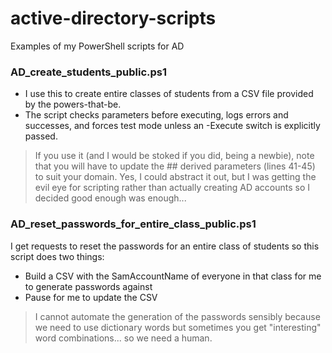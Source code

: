 # active-directory-scripts
Examples of my PowerShell scripts for AD

### AD_create_students_public.ps1
* I use this to create entire classes of students from a CSV file provided by the powers-that-be.
* The script checks parameters before executing, logs errors and successes, and forces test mode unless an -Execute switch is explicitly passed.

>If you use it (and I would be stoked if you did, being a newbie), note that you will have to update the ## derived parameters (lines 41-45) to suit your domain. Yes, I could abstract it out, but I was getting the evil eye for scripting rather than actually creating AD accounts so I decided good enough was enough...

### AD_reset_passwords_for_entire_class_public.ps1
I get requests to reset the passwords for an entire class of students so this script does two things:
* Build a CSV with the SamAccountName of everyone in that class for me to generate passwords against
* Pause for me to update the CSV

> I cannot automate the generation of the passwords sensibly because we need to use dictionary words but sometimes you get "interesting" word combinations... so we need a human.

